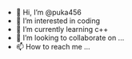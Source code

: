 - 👋 Hi, I’m @puka456
- 👀 I’m interested in coding
- 🌱 I’m currently learning c++
- 💞️ I’m looking to collaborate on ...
- 📫 How to reach me ...

<!---
puka456/puka456 is a ✨ special ✨ repository because its `README.md` (this file) appears on your GitHub profile.
You can click the Preview link to take a look at your changes.
--->

